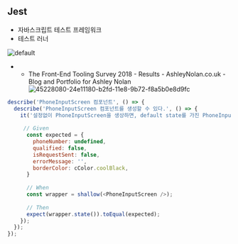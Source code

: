 ## Jest
- 자바스크립트 테스트 프레임워크
- 테스트 러너

![default](https://user-images.githubusercontent.com/14510347/52565466-37cab580-2e4a-11e9-84fd-a2515b4c0c72.png)


- * The Front-End Tooling Survey 2018 - Results - AshleyNolan.co.uk - Blog and Portfolio for Ashley Nolan
![45228080-24e11180-b2fd-11e8-9b72-f8a5b0e8d9fc](https://user-images.githubusercontent.com/14510347/52565725-03a3c480-2e4b-11e9-9345-85bc456698f3.png)


```javascript
describe('PhoneInputScreen 컴포넌트', () => {
  describe('PhoneInputScreen 컴포넌트를 생성할 수 있다.', () => {
    it('설정없이 PhoneInputScreen을 생상하면, default state를 가진 PhoneInputScreen을 생성한다.', () => {
     
     // Given
      const expected = {
        phoneNumber: undefined,
        qualified: false,
        isRequestSent: false,
        errorMessage: '',
        borderColor: cColor.coolBlack,
      }
      
      // When
      const wrapper = shallow(<PhoneInputScreen />);
     
      // Then
      expect(wrapper.state()).toEqual(expected);
    });
  });
});

```


